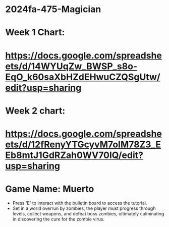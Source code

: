 # 2024fa-475-Magician
# Week 1 Chart:
# https://docs.google.com/spreadsheets/d/14WYUqZw_BWSP_s8o-EqO_k60saXbHZdEHwuCZQSgUtw/edit?usp=sharing
# Week 2 chart:
# https://docs.google.com/spreadsheets/d/12fRenyYTGcyvM7oIM78Z3_EEb8mtJ1GdRZah0WV70IQ/edit?usp=sharing

# Game Name: Muerto
- Press 'E' to interact with the bulletin board to access the tutorial.
- Set in a world overrun by zombies, the player must progress through levels, collect weapons, and defeat boss zombies, ultimately culminating in discovering the cure for the zombie virus.
